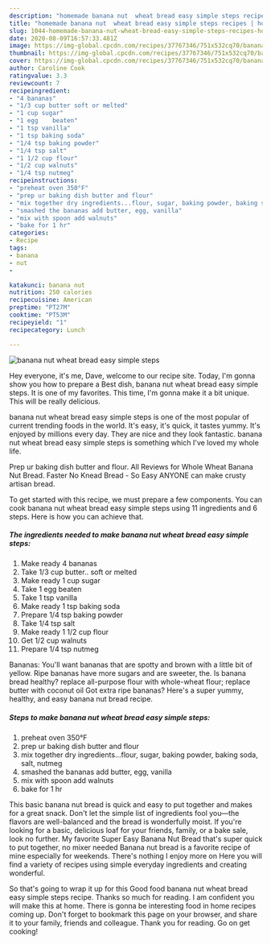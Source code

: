 ```yaml
---
description: "homemade banana nut  wheat bread easy simple steps recipes | how to make easy banana nut  wheat bread easy simple steps"
title: "homemade banana nut  wheat bread easy simple steps recipes | how to make easy banana nut  wheat bread easy simple steps"
slug: 1044-homemade-banana-nut-wheat-bread-easy-simple-steps-recipes-how-to-make-easy-banana-nut-wheat-bread-easy-simple-steps
date: 2020-08-09T16:57:33.481Z
image: https://img-global.cpcdn.com/recipes/37767346/751x532cq70/banana-nut-wheat-bread-easy-simple-steps-recipe-main-photo.jpg
thumbnail: https://img-global.cpcdn.com/recipes/37767346/751x532cq70/banana-nut-wheat-bread-easy-simple-steps-recipe-main-photo.jpg
cover: https://img-global.cpcdn.com/recipes/37767346/751x532cq70/banana-nut-wheat-bread-easy-simple-steps-recipe-main-photo.jpg
author: Caroline Cook
ratingvalue: 3.3
reviewcount: 7
recipeingredient:
- "4 bananas"
- "1/3 cup butter soft or melted"
- "1 cup sugar"
- "1 egg    beaten"
- "1 tsp vanilla"
- "1 tsp baking soda"
- "1/4 tsp baking powder"
- "1/4 tsp salt"
- "1 1/2 cup flour"
- "1/2 cup walnuts"
- "1/4 tsp nutmeg"
recipeinstructions:
- "preheat oven 350°F"
- "prep ur baking dish butter and flour"
- "mix together dry ingredients...flour, sugar, baking powder, baking soda, salt, nutmeg"
- "smashed the bananas add butter, egg, vanilla"
- "mix with spoon add walnuts"
- "bake for 1 hr"
categories:
- Recipe
tags:
- banana
- nut
- 

katakunci: banana nut  
nutrition: 250 calories
recipecuisine: American
preptime: "PT27M"
cooktime: "PT53M"
recipeyield: "1"
recipecategory: Lunch

---
```



![banana nut  wheat bread easy simple steps](https://img-global.cpcdn.com/recipes/37767346/751x532cq70/banana-nut-wheat-bread-easy-simple-steps-recipe-main-photo.jpg)

Hey everyone, it's me, Dave, welcome to our recipe site. Today, I'm gonna show you how to prepare a Best dish, banana nut  wheat bread easy simple steps. It is one of my favorites. This time, I'm gonna make it a bit unique. This will be really delicious.

banana nut  wheat bread easy simple steps is one of the most popular of current trending foods in the world. It's easy, it's quick, it tastes yummy. It's enjoyed by millions every day. They are nice and they look fantastic. banana nut  wheat bread easy simple steps is something which I've loved my whole life.

Prep ur baking dish butter and flour. All Reviews for Whole Wheat Banana Nut Bread. Faster No Knead Bread - So Easy ANYONE can make crusty artisan bread.


To get started with this recipe, we must prepare a few components. You can cook banana nut  wheat bread easy simple steps using 11 ingredients and 6 steps. Here is how you can achieve that.

<!--inarticleads1-->

##### The ingredients needed to make banana nut  wheat bread easy simple steps:

1. Make ready 4 bananas
1. Take 1/3 cup butter.. soft or melted
1. Make ready 1 cup sugar
1. Take 1 egg    beaten
1. Take 1 tsp vanilla
1. Make ready 1 tsp baking soda
1. Prepare 1/4 tsp baking powder
1. Take 1/4 tsp salt
1. Make ready 1 1/2 cup flour
1. Get 1/2 cup walnuts
1. Prepare 1/4 tsp nutmeg


Bananas: You&#39;ll want bananas that are spotty and brown with a little bit of yellow. Ripe bananas have more sugars and are sweeter, the. Is banana bread healthy? replace all-purpose flour with whole-wheat flour; replace butter with coconut oil Got extra ripe bananas? Here&#39;s a super yummy, healthy, and easy banana nut bread recipe. 

<!--inarticleads2-->

##### Steps to make banana nut  wheat bread easy simple steps:

1. preheat oven 350°F
1. prep ur baking dish butter and flour
1. mix together dry ingredients...flour, sugar, baking powder, baking soda, salt, nutmeg
1. smashed the bananas add butter, egg, vanilla
1. mix with spoon add walnuts
1. bake for 1 hr


This basic banana nut bread is quick and easy to put together and makes for a great snack. Don&#39;t let the simple list of ingredients fool you—the flavors are well-balanced and the bread is wonderfully moist. If you&#39;re looking for a basic, delicious loaf for your friends, family, or a bake sale, look no further. My favorite Super Easy Banana Nut Bread that&#39;s super quick to put together, no mixer needed Banana nut bread is a favorite recipe of mine especially for weekends. There&#39;s nothing I enjoy more on Here you will find a variety of recipes using simple everyday ingredients and creating wonderful. 

So that's going to wrap it up for this Good food banana nut  wheat bread easy simple steps recipe. Thanks so much for reading. I am confident you will make this at home. There is gonna be interesting food in home recipes coming up. Don't forget to bookmark this page on your browser, and share it to your family, friends and colleague. Thank you for reading. Go on get cooking!

